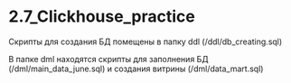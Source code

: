 # 2.7_Clickhouse_practice

Скрипты для создания БД помещены в папку ddl (/ddl/db_creating.sql)

В папке dml находятся скрипты для заполнения БД (/dml/main_data_june.sql) и создания витрины (/dml/data_mart.sql)


